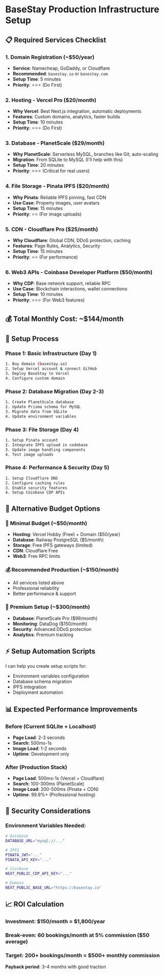 # BaseStay Production Infrastructure Setup

## 📋 **Required Services Checklist**

### 1. Domain Registration (~$50/year)
- **Service**: Namecheap, GoDaddy, or Cloudflare
- **Recommended**: `basestay.io` or `basestay.com`
- **Setup Time**: 5 minutes
- **Priority**: ⭐⭐⭐ (Do First)

### 2. Hosting - Vercel Pro ($20/month)
- **Why Vercel**: Best Next.js integration, automatic deployments
- **Features**: Custom domains, analytics, faster builds
- **Setup Time**: 10 minutes 
- **Priority**: ⭐⭐⭐ (Do First)

### 3. Database - PlanetScale ($29/month)
- **Why PlanetScale**: Serverless MySQL, branches like Git, auto-scaling
- **Migration**: From SQLite to MySQL (I'll help with this)
- **Setup Time**: 20 minutes
- **Priority**: ⭐⭐⭐ (Critical for real users)

### 4. File Storage - Pinata IPFS ($20/month)
- **Why Pinata**: Reliable IPFS pinning, fast CDN
- **Use Case**: Property images, user avatars
- **Setup Time**: 15 minutes
- **Priority**: ⭐⭐ (For image uploads)

### 5. CDN - Cloudflare Pro ($25/month)
- **Why Cloudflare**: Global CDN, DDoS protection, caching
- **Features**: Page Rules, Analytics, Security
- **Setup Time**: 15 minutes
- **Priority**: ⭐⭐ (For performance)

### 6. Web3 APIs - Coinbase Developer Platform ($50/month)
- **Why CDP**: Base network support, reliable RPC
- **Use Case**: Blockchain interactions, wallet connections
- **Setup Time**: 10 minutes
- **Priority**: ⭐⭐⭐ (For Web3 features)

## 💰 **Total Monthly Cost: ~$144/month**

## 🔧 **Setup Process**

### Phase 1: Basic Infrastructure (Day 1)
```bash
1. Buy domain (basestay.io) 
2. Setup Vercel account & connect GitHub
3. Deploy BaseStay to Vercel
4. Configure custom domain
```

### Phase 2: Database Migration (Day 2-3)
```bash
1. Create PlanetScale database
2. Update Prisma schema for MySQL
3. Migrate data from SQLite
4. Update environment variables
```

### Phase 3: File Storage (Day 4)
```bash
1. Setup Pinata account
2. Integrate IPFS upload in codebase
3. Update image handling components
4. Test image uploads
```

### Phase 4: Performance & Security (Day 5)
```bash
1. Setup Cloudflare DNS
2. Configure caching rules
3. Enable security features
4. Setup Coinbase CDP APIs
```

## 🚀 **Alternative Budget Options**

### 💸 **Minimal Budget (~$50/month)**
- **Hosting**: Vercel Hobby (Free) + Domain ($50/year)
- **Database**: Railway PostgreSQL ($5/month)
- **Storage**: Free IPFS gateways (limited)
- **CDN**: Cloudflare Free
- **Web3**: Free RPC limits

### 💰 **Recommended Production (~$150/month)**  
- All services listed above
- Professional reliability
- Better performance & support

### 💎 **Premium Setup (~$300/month)**
- **Database**: PlanetScale Pro ($99/month)
- **Monitoring**: DataDog ($150/month)
- **Security**: Advanced DDoS protection
- **Analytics**: Premium tracking

## ⚡ **Setup Automation Scripts**

I can help you create setup scripts for:
- Environment variables configuration
- Database schema migration
- IPFS integration
- Deployment automation

## 📊 **Expected Performance Improvements**

### Before (Current SQLite + Localhost)
- **Page Load**: 2-3 seconds
- **Search**: 500ms-1s
- **Image Load**: 1-2 seconds
- **Uptime**: Development only

### After (Production Stack)
- **Page Load**: 500ms-1s (Vercel + Cloudflare)
- **Search**: 100-300ms (PlanetScale)  
- **Image Load**: 200-500ms (Pinata + CDN)
- **Uptime**: 99.9%+ (Professional hosting)

## 🔐 **Security Considerations**

### Environment Variables Needed:
```bash
# Database
DATABASE_URL="mysql://..."

# IPFS
PINATA_JWT="..."
PINATA_API_KEY="..."

# Coinbase
NEXT_PUBLIC_CDP_API_KEY="..."

# Domain
NEXT_PUBLIC_BASE_URL="https://basestay.io"
```

## 📈 **ROI Calculation**

### Investment: $150/month = $1,800/year
### Break-even: 60 bookings/month at 5% commission ($50 average)
### Target: 200+ bookings/month = $500+ monthly commission

**Payback period**: 3-4 months with good traction
